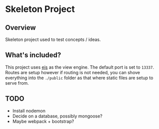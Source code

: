 # Skeleton Project

## Overview

Skeleton project used to test concepts / ideas.

## What's included?

This project uses [ejs](http://ejs.co/) as the view engine.  The default port is set to `13337`.  Routes are setup however if routing is not needed, you can shove everything into the `./public` folder as that where static files are setup to serve from.

## TODO

* Install nodemon
* Decide on a database,  possibly mongoose?
* Maybe webpack + bootstrap?
